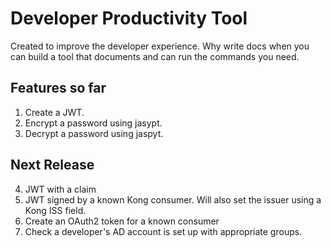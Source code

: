 # Developer Productivity Tool

Created to improve the developer experience. Why write docs when you can build a tool
that documents and can run the commands you need.

## Features so far
1. Create a JWT.
2. Encrypt a password using jasypt.
3. Decrypt a password using jaspyt.


## Next Release
4. JWT with a claim
5. JWT signed by a known Kong consumer. Will also set the issuer using a Kong ISS field.
6. Create an OAuth2 token for a known consumer
7. Check a developer's AD account is set up with appropriate groups.

